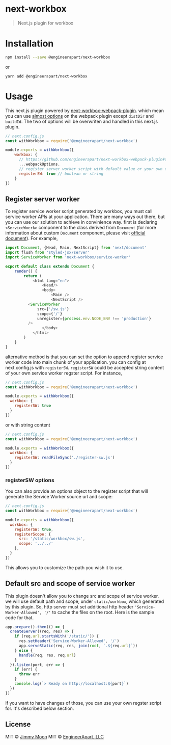 # next-workbox

> Next.js plugin for workbox

# Installation

```sh
npm install --save @engineerapart/next-workbox
```
or

```
yarn add @engineerapart/next-workbox
```

# Usage

This next.js plugin powered by [next-workbox-webpack-plugin](https://github.com/engineerapart/next-workbox-webpack-plugin). which mean you can use [almost options](https://github.com/engineerapart/next-workbox-webpack-plugin#usage) on the webpack plugin except `distDir` and `buildId`. The two of options will be overwriten and handled in this next.js plugin.

```js
// next.config.js
const withWorkbox = require('@engineerapart/next-workbox')

module.exports = withWorkbox({
    workbox: {
      // https://github.com/engineerapart/next-workbox-webpack-plugin#usage
      ...webpackOptions,
      // register server worker script with default value or your own content
      registerSW: true // boolean or string
    }
})
```

## Register server worker

To register service worker script generated by workbox, you must call service worker APIs at your application. There are many ways out there, but you can use our solution to achieve in convinience way. first is declaring `<ServiceWoerk>` component to the class derived from `Document` (for more information about custom `Document` component, please visit [official document](https://github.com/zeit/next.js/#custom-document)). For example,

```js
import Document, {Head, Main, NextScript} from 'next/document'
import flush from 'styled-jsx/server'
import ServiceWorker from 'next-workbox/service-worker'

export default class extends Document {
	render() {
		return (
			<html lang="en">
				<Head/>
				<body>
					<Main />
					<NextScript />
          <ServiceWorker
              src={'/sw.js'}
              scope={'/'}
              unregister={process.env.NODE_ENV !== 'production'}
          />
				</body>
			</html>
		)
	}
}
```

alternative method is that you can set the option to append register service worker code into main chunk of your application. you can config at next.config.js with `registerSW`. `registerSW` could be accepted string content of your own service worker regster script. For instance,

```js
// next.config.js
const withWorkbox = require('@engineerapart/next-workbox')

module.exports = withWorkbox({
  workbox: {
    registerSW: true
  }
})
```

or with string content

```js
// next.config.js
const withWorkbox = require('@engineerapart/next-workbox')

module.exports = withWorkbox({
  workbox: {
    registerSW: readFileSync('./register-sw.js')
  }
})
```

### registerSW options
You can also provide an options object to the register script that will generate the Service Worker source url and scope:

```js
// next.config.js
const withWorkbox = require('@engineerapart/next-workbox')

module.exports = withWorkbox({
  workbox: {
    registerSW: true,
    registerScope: {
      src: '/static/workbox/sw.js',
      scope: '../../'
    },
  }
})
```

This allows you to customize the path you wish it to use.

## Default src and scope of service worker

This plugin doesn't allow you to change src and scope of service worker. we will use default path and scope, under `static/workbox`, which generated by this plugin. So, http server must set additional http header `'Service-Worker-Allowed', '/'` to cache the files on the root. Here is the sample code for that.

```js
app.prepare().then(() => {
  createServer((req, res) => {
    if (req.url.startsWith('/static/')) {
      res.setHeader('Service-Worker-Allowed', '/')
      app.serveStatic(req, res, join(root, `.${req.url}`))
    } else {
      handle(req, res, req.url)
    }
  }).listen(port, err => {
    if (err) {
      throw err
    }
    console.log(`> Ready on http://localhost:${port}`)
  })
})
```

If you want to have changes of those, you can use your own regster script for. It's described below section.

## License

MIT © [Jimmy Moon](https://ragingwind.me)
MIT © [EngineerApart, LLC](https://engineerapart.com)
